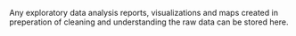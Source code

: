 Any exploratory data analysis reports, visualizations and maps created in preperation of cleaning and understanding the raw data can be stored here.
